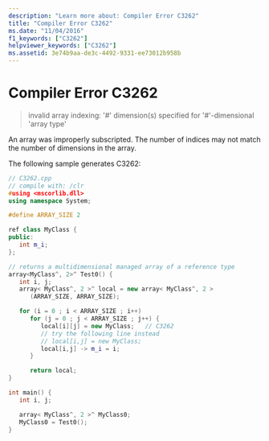 ```yaml
---
description: "Learn more about: Compiler Error C3262"
title: "Compiler Error C3262"
ms.date: "11/04/2016"
f1_keywords: ["C3262"]
helpviewer_keywords: ["C3262"]
ms.assetid: 3e74b9aa-de3c-4492-9331-ee73012b958b
---
```

# Compiler Error C3262

> invalid array indexing: '#' dimension(s) specified for '#'-dimensional 'array type'

An array was improperly subscripted. The number of indices may not match the number of dimensions in the array.

The following sample generates C3262:

```cpp
// C3262.cpp
// compile with: /clr
#using <mscorlib.dll>
using namespace System;

#define ARRAY_SIZE 2

ref class MyClass {
public:
   int m_i;
};

// returns a multidimensional managed array of a reference type
array<MyClass^, 2>^ Test0() {
   int i, j;
   array< MyClass^, 2 >^ local = new array< MyClass^, 2 >
      (ARRAY_SIZE, ARRAY_SIZE);

   for (i = 0 ; i < ARRAY_SIZE ; i++)
      for (j = 0 ; j < ARRAY_SIZE ; j++) {
         local[i][j] = new MyClass;   // C3262
         // try the following line instead
         // local[i,j] = new MyClass;
         local[i,j] -> m_i = i;
      }

      return local;
}

int main() {
   int i, j;

   array< MyClass^, 2 >^ MyClass0;
   MyClass0 = Test0();
}
```
